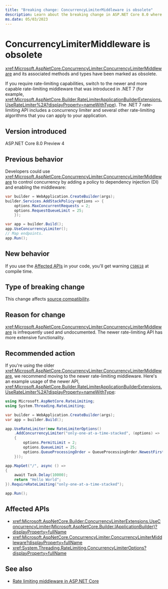 ```yaml
---
title: "Breaking change: ConcurrencyLimiterMiddleware is obsolete"
description: Learn about the breaking change in ASP.NET Core 8.0 where ConcurrencyLimiterMiddleware has been obsoleted.
ms.date: 05/03/2023
---
```

# ConcurrencyLimiterMiddleware is obsolete

<xref:Microsoft.AspNetCore.ConcurrencyLimiter.ConcurrencyLimiterMiddleware> and its associated methods and types have been marked as obsolete.

If you require rate-limiting capabilities, switch to the newer and more capable rate-limiting middleware that was introduced in .NET 7 (for example, <xref:Microsoft.AspNetCore.Builder.RateLimiterApplicationBuilderExtensions.UseRateLimiter%2A?displayProperty=nameWithType>). The .NET 7 rate-limiting API includes a concurrency limiter and several other rate-limiting algorithms that you can apply to your application.

## Version introduced

ASP.NET Core 8.0 Preview 4

## Previous behavior

Developers could use <xref:Microsoft.AspNetCore.ConcurrencyLimiter.ConcurrencyLimiterMiddleware> to control concurrency by adding a policy to dependency injection (DI) and enabling the middleware:

```csharp
var builder = WebApplication.CreateBuilder(args);
builder.Services.AddStackPolicy<options => {
    options.MaxConcurrentRequests = 2;
    options.RequestQueueLimit = 25;
    });

var app = builder.Build();
app.UseConcurrencyLimiter();
// Map endpoints.
app.Run();
```

## New behavior

If you use the [Affected APIs](#affected-apis) in your code, you'll get warning [`CS0618`](../../../../csharp/language-reference/compiler-messages/cs0618.md) at compile time.

## Type of breaking change

This change affects [source compatibility](../../categories.md#source-compatibility).

## Reason for change

<xref:Microsoft.AspNetCore.ConcurrencyLimiter.ConcurrencyLimiterMiddleware> is infrequently used and undocumented. The newer rate-limiting API has more extensive functionality.

## Recommended action

If you're using the older <xref:Microsoft.AspNetCore.ConcurrencyLimiter.ConcurrencyLimiterMiddleware>, we recommend moving to the newer rate-limiting middleware. Here's an example usage of the newer API, <xref:Microsoft.AspNetCore.Builder.RateLimiterApplicationBuilderExtensions.UseRateLimiter%2A?displayProperty=nameWithType>:

```csharp
using Microsoft.AspNetCore.RateLimiting;
using System.Threading.RateLimiting;

var builder = WebApplication.CreateBuilder(args);
var app = builder.Build();

app.UseRateLimiter(new RateLimiterOptions()
    .AddConcurrencyLimiter("only-one-at-a-time-stacked", (options) =>
    {
        options.PermitLimit = 2;
        options.QueueLimit = 25;
        options.QueueProcessingOrder = QueueProcessingOrder.NewestFirst;
    }));

app.MapGet("/", async () =>
{
    await Task.Delay(10000);
    return "Hello World";
}).RequireRateLimiting("only-one-at-a-time-stacked");

app.Run();
```

## Affected APIs

- <xref:Microsoft.AspNetCore.Builder.ConcurrencyLimiterExtensions.UseConcurrencyLimiter(Microsoft.AspNetCore.Builder.IApplicationBuilder)?displayProperty=fullName>
- <xref:Microsoft.AspNetCore.ConcurrencyLimiter.ConcurrencyLimiterMiddleware?displayProperty=fullName>
- <xref:System.Threading.RateLimiting.ConcurrencyLimiterOptions?displayProperty=fullName>

## See also

- [Rate limiting middleware in ASP.NET Core](/aspnet/core/performance/rate-limit)
